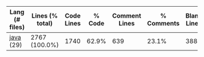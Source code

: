 |Lang (# files)|Lines (% total)|Code Lines|% Code|Comment Lines|% Comments|Blank Lines|% Blank|
| --- | --- | --- | --- | --- | --- | --- | --- |
|[java](https://github.com/jojo2357/ForrestGame/tree/master/Statistics/java/LinesDescending.md) (29)|2767 (100.0%)|1740|62.9%|639|23.1%|388|14.0%|